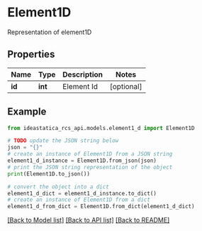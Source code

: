 # Element1D

Representation of element1D

## Properties

Name | Type | Description | Notes
------------ | ------------- | ------------- | -------------
**id** | **int** | Element Id | [optional] 

## Example

```python
from ideastatica_rcs_api.models.element1_d import Element1D

# TODO update the JSON string below
json = "{}"
# create an instance of Element1D from a JSON string
element1_d_instance = Element1D.from_json(json)
# print the JSON string representation of the object
print(Element1D.to_json())

# convert the object into a dict
element1_d_dict = element1_d_instance.to_dict()
# create an instance of Element1D from a dict
element1_d_from_dict = Element1D.from_dict(element1_d_dict)
```
[[Back to Model list]](../README.md#documentation-for-models) [[Back to API list]](../README.md#documentation-for-api-endpoints) [[Back to README]](../README.md)


